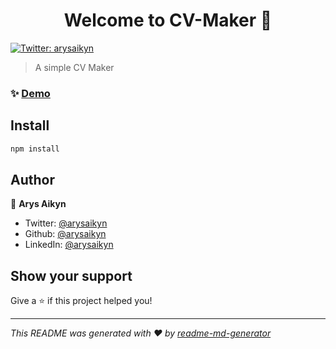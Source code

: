 <h1 align="center">Welcome to CV-Maker 👋</h1>
<p>
  <a href="https://twitter.com/arysaikyn" target="_blank">
    <img alt="Twitter: arysaikyn" src="https://img.shields.io/twitter/follow/arysaikyn.svg?style=social" />
  </a>
</p>

> A simple CV Maker

### ✨ [Demo](cv-maker-delta-ten.vercel.app)

## Install

```sh
npm install
```

## Author

👤 **Arys Aikyn**

* Twitter: [@arysaikyn](https://twitter.com/arysaikyn)
* Github: [@arysaikyn](https://github.com/arysaikyn)
* LinkedIn: [@arysaikyn](https://linkedin.com/in/arysaikyn)

## Show your support

Give a ⭐️ if this project helped you!

***
_This README was generated with ❤️ by [readme-md-generator](https://github.com/kefranabg/readme-md-generator)_